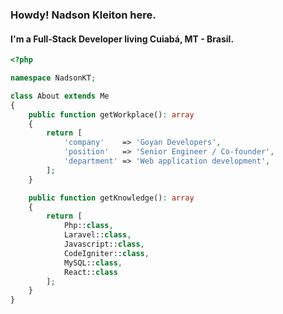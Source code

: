 ### Howdy! Nadson Kleiton here.
#### I'm a Full-Stack Developer living Cuiabá, MT - Brasil.

```php
<?php

namespace NadsonKT;

class About extends Me
{    
    public function getWorkplace(): array
    {
        return [
            'company'    => 'Goyan Developers',
            'position'   => 'Senior Engineer / Co-founder',
            'department' => 'Web application development',
        ];
    }

    public function getKnowledge(): array
    {
        return [
            Php::class,
            Laravel::class,
            Javascript::class,
            CodeIgniter::class,
            MySQL::class,
            React::class
        ];
    }
}
```
